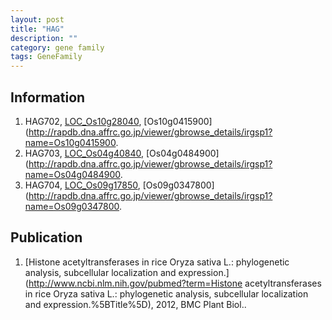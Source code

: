 ```yaml
---
layout: post
title: "HAG"
description: ""
category: gene family
tags: GeneFamily
---
```


## Information
1. HAG702, [LOC_Os10g28040](http://rice.plantbiology.msu.edu/cgi-bin/ORF_infopage.cgi?orf=LOC_Os10g28040), [Os10g0415900](http://rapdb.dna.affrc.go.jp/viewer/gbrowse_details/irgsp1?name=Os10g0415900.
2. HAG703, [LOC_Os04g40840](http://rice.plantbiology.msu.edu/cgi-bin/ORF_infopage.cgi?orf=LOC_Os04g40840), [Os04g0484900](http://rapdb.dna.affrc.go.jp/viewer/gbrowse_details/irgsp1?name=Os04g0484900.
3. HAG704, [LOC_Os09g17850](http://rice.plantbiology.msu.edu/cgi-bin/ORF_infopage.cgi?orf=LOC_Os09g17850), [Os09g0347800](http://rapdb.dna.affrc.go.jp/viewer/gbrowse_details/irgsp1?name=Os09g0347800.

## Publication
1. [Histone acetyltransferases in rice Oryza sativa L.: phylogenetic analysis, subcellular localization and expression.](http://www.ncbi.nlm.nih.gov/pubmed?term=Histone acetyltransferases in rice Oryza sativa L.: phylogenetic analysis, subcellular localization and expression.%5BTitle%5D), 2012, BMC Plant Biol..


